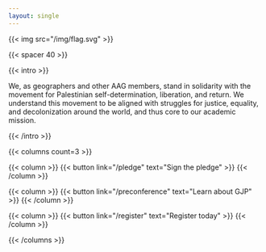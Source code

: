 ```yaml
---
layout: single
---
```


{{< img src="/img/flag.svg" >}}

{{< spacer 40 >}}


<div style="margin:auto;"

{{< intro >}}

We, as geographers and other AAG members, stand in solidarity with the movement for Palestinian self-determination, liberation, and return. We understand this movement to be aligned with struggles for justice, equality, and decolonization around the world, and thus core to our academic mission.

{{< /intro >}}

{{< columns count=3 >}}

{{< column >}} {{< button link="/pledge" text="Sign the pledge" >}} {{< /column >}}

{{< column >}} {{< button link="/preconference" text="Learn about GJP" >}} {{< /column >}}

{{< column >}} {{< button link="/register" text="Register today" >}} {{< /column >}}

{{< /columns >}}

</div>